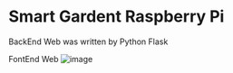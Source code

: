 # Smart Gardent Raspberry Pi

BackEnd Web was written by Python Flask

FontEnd Web
![image](https://github.com/user-attachments/assets/b858d5ab-3ae6-4264-8e7a-3b5d3c8ea26f)
